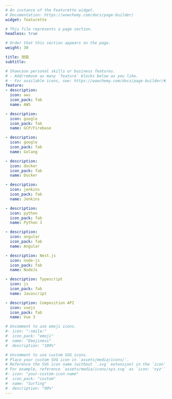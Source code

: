 ```yaml
---
# An instance of the Featurette widget.
# Documentation: https://wowchemy.com/docs/page-builder/
widget: featurette

# This file represents a page section.
headless: true

# Order that this section appears on the page.
weight: 30

title: 技能
subtitle:

# Showcase personal skills or business features.
# - Add/remove as many `feature` blocks below as you like.
# - For available icons, see: https://wowchemy.com/docs/page-builder/#icons
feature:
- description:
  icon: aws
  icon_pack: fab
  name: AWS

- description:
  icon: google
  icon_pack: fab
  name: GCP/Firebase

- description:
  icon: google
  icon_pack: fab
  name: Golang

- description:
  icon: docker
  icon_pack: fab
  name: Docker

- description:
  icon: jenkins
  icon_pack: fab
  name: Jenkins

- description:
  icon: python
  icon_pack: fab
  name: Python 3

- description:
  icon: angular
  icon_pack: fab
  name: Angular

- description: Nest.js
  icon: node-js
  icon_pack: fab
  name: NodeJs

- description: Typescript
  icon: js
  icon_pack: fab
  name: Javascript

- description: Composition API
  icon: vuejs
  icon_pack: fab
  name: Vue 3

# Uncomment to use emoji icons.
#- icon: ":smile:"
#  icon_pack: "emoji"
#  name: "Emojiness"
#  description: "100%"

# Uncomment to use custom SVG icons.
# Place your custom SVG icon in `assets/media/icons/`.
# Reference the SVG icon name (without `.svg` extension) in the `icon` field.
# For example, reference `assets/media/icons/xyz.svg` as `icon: 'xyz'`
#- icon: "your-custom-icon-name"
#  icon_pack: "custom"
#  name: "Surfing"
#  description: "90%"
---
```

